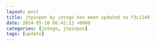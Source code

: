 ```yaml
---
layout: post
title: jtpinpon by jotego has been updated to f3c1149
date: 2024-05-10 06:42:12 +0000
categories: [jotego, jtpinpon]
tags: [update]
---
```


